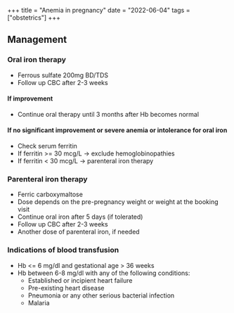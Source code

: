 +++
title = "Anemia in pregnancy"
date = "2022-06-04"
tags = ["obstetrics"]
+++

## Management

### Oral iron therapy

- Ferrous sulfate 200mg BD/TDS
- Follow up CBC after 2-3 weeks

#### If improvement

- Continue oral therapy until 3 months after Hb becomes normal

#### If no significant improvement or severe anemia or intolerance for oral iron

- Check serum ferritin
- If ferritin >= 30 mcg/L → exclude hemoglobinopathies
- If ferritin < 30 mcg/L → parenteral iron therapy

### Parenteral iron therapy

- Ferric carboxymaltose
- Dose depends on the pre-pregnancy weight or weight at the booking visit
- Continue oral iron after 5 days (if tolerated)
- Follow up CBC after 2-3 weeks
- Another dose of parenteral iron, if needed

### Indications of blood transfusion

- Hb <= 6 mg/dl and gestational age > 36 weeks
- Hb between 6-8 mg/dl with any of the following conditions:
  - Established or incipient heart failure
  - Pre-existing heart disease
  - Pneumonia or any other serious bacterial infection
  - Malaria

